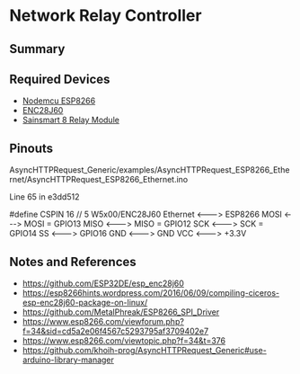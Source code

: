 # Network Relay Controller

## Summary

## Required Devices

* [Nodemcu ESP8266](https://www.nodemcu.com/index_en.html)
* [ENC28J60](https://www.microchip.com/en-us/product/ENC28J60)
* [Sainsmart 8 Relay Module](https://www.sainsmart.com/products/8-channel-5v-relay-module)


## Pinouts 

AsyncHTTPRequest_Generic/examples/AsyncHTTPRequest_ESP8266_Ethernet/AsyncHTTPRequest_ESP8266_Ethernet.ino

Line 65 in e3dd512

 #define CSPIN       16      // 5 
W5x00/ENC28J60 Ethernet	<--->	ESP8266
MOSI	                  <--->	MOSI = GPIO13
MISO	                  <--->	MISO = GPIO12
SCK	                    <--->	SCK = GPIO14
SS	                    <--->	GPIO16
GND	                    <--->	GND
VCC	                    <--->	+3.3V

## Notes and References

* https://github.com/ESP32DE/esp_enc28j60
* https://esp8266hints.wordpress.com/2016/06/09/compiling-ciceros-esp-enc28j60-package-on-linux/
* https://github.com/MetalPhreak/ESP8266_SPI_Driver
* https://www.esp8266.com/viewforum.php?f=34&sid=cd5a2e06f4567c5293795af3709402e7
* https://www.esp8266.com/viewtopic.php?f=34&t=376
* https://github.com/khoih-prog/AsyncHTTPRequest_Generic#use-arduino-library-manager
